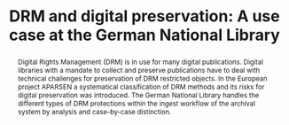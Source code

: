 ---
abstract: "Digital Rights Management (DRM) is in use for many digital publications.
  Digital libraries with a mandate to collect and preserve publications have to deal
  with technical challenges for preservation of DRM restricted objects. In the European
  project APARSEN a systematical classification of DRM methods and its risks for digital
  preservation was introduced. The German National Library handles the different types
  of DRM protections within the ingest workflow of the archival system by analysis
  and case-by-case distinction. \n"
creators:
- Stefan Hein
- Tobias Steinke
date: null
document_url: https://services.phaidra.univie.ac.at/api/object/o:378120/download
grand_parent: iPRES
institutions: []
keywords:
- digital rights management
- digital preservation
- deutsche nationalbibliothek
- aparsen
- ingest level
landing_page_url: https://phaidra.univie.ac.at/o:378120
language: eng
layout: publication
license: CC BY-NC-SA 3.0 AT
notes_url: null
parent: iPRES 2014
publication_type: paper
size: 236571
slides_url: null
source_name: iPRES
stream_url: null
title: 'DRM and digital preservation: A use case at the German National Library'
year: 2014
---